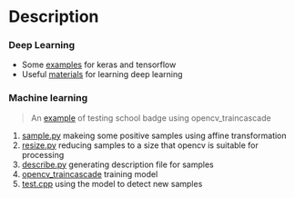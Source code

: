 # Description
### Deep Learning
* Some [examples]('./deep-learning/example') for keras and tensorflow
* Useful [materials]('./deep-learning/materials') for learning deep learning
### Machine learning
> An [example]('./traincascade') of testing school badge using opencv_traincascade
1. [sample.py]('./traincascade/sample.py') makeing some positive samples using affine transformation
2. [resize.py]('./traincascade/resize.py') reducing samples to a size that opencv is suitable for processing
3. [describe.py]('./traincascade/describe.py') generating description file for samples
4. [opencv_traincascade]('./traincascade/opencv_traincascade') training model
5. [test.cpp]('./traincascade/test.cpp') using the model to detect new samples